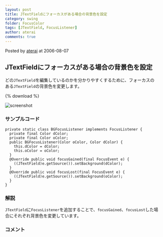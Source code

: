 ```yaml
---
layout: post
title: JTextFieldにフォーカスがある場合の背景色を設定
category: swing
folder: FocusColor
tags: [JTextField, FocusListener]
author: aterai
comments: true
---
```


Posted by [aterai](http://terai.xrea.jp/aterai.html) at 2006-08-07

## JTextFieldにフォーカスがある場合の背景色を設定
どの`JTextField`を編集しているのかを分かりやすくするために、フォーカスのある`JTextField`の背景色を変更します。

{% download %}

![screenshot](https://lh6.googleusercontent.com/_9Z4BYR88imo/TQTM__NmYpI/AAAAAAAAAaE/EUMDKR-Rwa4/s800/FocusColor.png)

### サンプルコード
<pre class="prettyprint"><code>private static class BGFocusListener implements FocusListener {
  private final Color dColor;
  private final Color oColor;
  public BGFocusListener(Color oColor, Color dColor) {
    this.dColor = dColor;
    this.oColor = oColor;
  }
  @Override public void focusGained(final FocusEvent e) {
    ((JTextField)e.getSource()).setBackground(dColor);
  }
  @Override public void focusLost(final FocusEvent e) {
    ((JTextField)e.getSource()).setBackground(oColor);
  }
}
</code></pre>

### 解説
`JTextField`に`FocusListener`を追加することで、`focusGained`、`focusLost`した場合にそれぞれ背景色を変更しています。

### コメント
